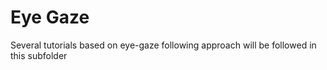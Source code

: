 # Eye Gaze
Several tutorials based on eye-gaze following approach will be followed in this subfolder
